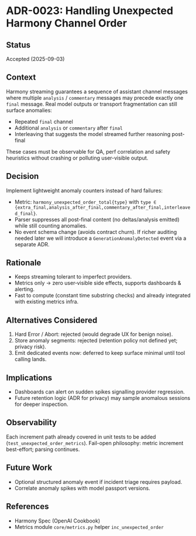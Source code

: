 # ADR-0023: Handling Unexpected Harmony Channel Order

## Status

Accepted (2025-09-03)

## Context

Harmony streaming guarantees a sequence of assistant channel messages where multiple `analysis` / `commentary` messages may precede exactly one `final` message. Real model outputs or transport fragmentation can still surface anomalies:

- Repeated `final` channel
- Additional `analysis` or `commentary` after `final`
- Interleaving that suggests the model streamed further reasoning post-final

These cases must be observable for QA, perf correlation and safety heuristics without crashing or polluting user-visible output.

## Decision

Implement lightweight anomaly counters instead of hard failures:

- Metric: `harmony_unexpected_order_total{type}` with `type ∈ {extra_final,analysis_after_final,commentary_after_final,interleaved_final}`.
- Parser suppresses all post-final content (no deltas/analysis emitted) while still counting anomalies.
- No event schema change (avoids contract churn). If richer auditing needed later we will introduce a `GenerationAnomalyDetected` event via a separate ADR.

## Rationale

- Keeps streaming tolerant to imperfect providers.
- Metrics only → zero user‑visible side effects, supports dashboards & alerting.
- Fast to compute (constant time substring checks) and already integrated with existing metrics infra.

## Alternatives Considered

1. Hard Error / Abort: rejected (would degrade UX for benign noise).
2. Store anomaly segments: rejected (retention policy not defined yet; privacy risk).
3. Emit dedicated events now: deferred to keep surface minimal until tool calling lands.

## Implications

- Dashboards can alert on sudden spikes signalling provider regression.
- Future retention logic (ADR for privacy) may sample anomalous sessions for deeper inspection.

## Observability

Each increment path already covered in unit tests to be added (`test_unexpected_order_metrics`). Fail-open philosophy: metric increment best-effort; parsing continues.

## Future Work

- Optional structured anomaly event if incident triage requires payload.
- Correlate anomaly spikes with model passport versions.

## References

- Harmony Spec (OpenAI Cookbook)
- Metrics module `core/metrics.py` helper `inc_unexpected_order`

